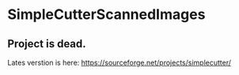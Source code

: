 SimpleCutterScannedImages
=========================

Project is dead.
-------------------------

Lates verstion is here: https://sourceforge.net/projects/simplecutter/

